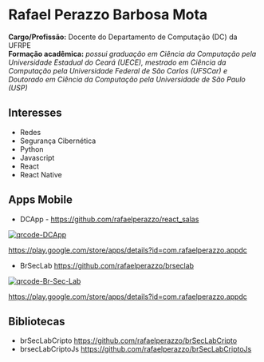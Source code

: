 # Rafael Perazzo Barbosa Mota

**Cargo/Profissão:** Docente do Departamento de Computação (DC) da UFRPE  
**Formação acadêmica:** *possui graduação em Ciência da Computação pela Universidade Estadual do Ceará (UECE), mestrado em Ciência da Computação pela Universidade Federal de São Carlos (UFSCar) e Doutorado em Ciência da Computação pela Universidade de São Paulo (USP)*

## Interesses
- Redes
- Segurança Cibernética
- Python
- Javascript
- React
- React Native

## Apps Mobile
- DCApp - <https://github.com/rafaelperazzo/react_salas>
  
<a href="https://ibb.co/PZ64Q1H5"><img src="https://i.ibb.co/PZ64Q1H5/qrcode-DCApp.png" alt="qrcode-DCApp" border="0" /></a>

<https://play.google.com/store/apps/details?id=com.rafaelperazzo.appdc>

- BrSecLab <https://github.com/rafaelperazzo/brseclab>
  
<a href="https://ibb.co/whSkp1h3"><img src="https://i.ibb.co/whSkp1h3/qrcode-Br-Sec-Lab.png" alt="qrcode-Br-Sec-Lab" border="0" /></a>

<https://play.google.com/store/apps/details?id=com.rafaelperazzo.appdc>

## Bibliotecas
- brSecLabCripto <https://github.com/rafaelperazzo/brSecLabCripto>
- brsecLabCriptoJs <https://github.com/rafaelperazzo/brSecLabCriptoJs>
  
